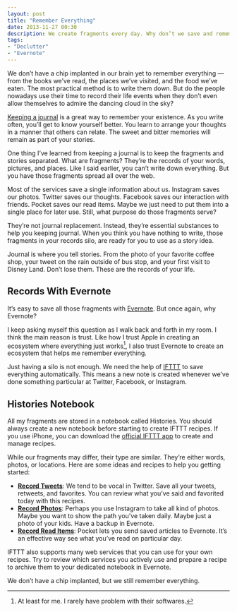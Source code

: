 ```yaml
---
layout: post
title: "Remember Everything"
date: 2013-11-27 00:30
description: We create fragments every day. Why don’t we save and remember them?
tags:
- "Declutter"
- "Evernote"
---
```


We don’t have a chip implanted in our brain yet to remember everything — from the books we’ve read, the places we’ve visited, and the food we’ve eaten. The most practical method is to write them down. But do the people nowadays use their time to record their life events when they don’t even allow themselves to admire the dancing cloud in the sky?

<!--more-->

[Keeping a journal][9371-001] is a great way to remember your existence. As you write often, you’ll get to know yourself better. You learn to arrange your thoughts in a manner that others can relate. The sweet and bitter memories will remain as part of your stories.

One thing I’ve learned from keeping a journal is to keep the fragments and stories separated. What are fragments? They’re the records of your words, pictures, and places. Like I said earlier, you can’t write down everything. But you have those fragments spread all over the web.

Most of the services save a single information about us. Instagram saves our photos. Twitter saves our thoughts. Facebook saves our interaction with friends. Pocket saves our read items. Maybe we just need to put them into a single place for later use. Still, what purpose do those fragments serve?

They’re not journal replacement. Instead, they’re essential substances to help you keeping journal. When you think you have nothing to write, those fragments in your records silo, are ready for you to use as a story idea.

Journal is where you tell stories. From the photo of your favorite coffee shop, your tweet on the rain outside of bus stop, and your first visit to Disney Land. Don’t lose them. These are the records of your life.

## Records With Evernote

It’s easy to save all those fragments with [Evernote][3]. But once again, why Evernote?

[3]: http://evernote.com/ "Evernote | Remember everything with Evernote, Skitch and our other ..."

I keep asking myself this question as I walk back and forth in my room. I think the main reason is trust. Like how I trust Apple in creating an ecosystem where everything just works[^1], I also trust Evernote to create an ecosystem that helps me remember everything.

Just having a silo is not enough. We need the help of [IFTTT][9371-002] to save everything automatically. This means a new note is created whenever we’ve done something particular at Twitter, Facebook, or Instagram.

## Histories Notebook

All my fragments are stored in a notebook called Histories. You should always create a new notebook before starting to create IFTTT recipes. If you use iPhone, you can download the [official IFTTT app][9371-003] to create and manage recipes.

While our fragments may differ, their type are similar. They’re either words, photos, or locations. Here are some ideas and recipes to help you getting started:

- **[Record Tweets][1A]**: We tend to be vocal in Twitter. Save all your tweets, retweets, and favorites. You can review what you’ve said and favorited today with this recipes.
- **[Record Photos][1B]**:  Perhaps you use Instagram to take all kind of photos. Maybe you want to show the path you’ve taken daily. Maybe just a photo of your kids. Have a backup in Evernote.
- **[Record Read Items][1C]**: Pocket lets you send saved articles to Evernote. It’s an effective way see what you’ve read on particular day.

[1A]: https://ifttt.com/recipes/130586 "Record Tweet Fragment in Evernote"
[1B]: https://ifttt.com/recipes/130587 "Record Instagram Photos in Evernote"
[1C]: https://ifttt.com/recipes/130589 "Record Pocket Saved Items in Evernote"

IFTTT also supports many web services that you can use for your own recipes. Try to review which services you actively use and prepare a recipe to archive them to your dedicated notebook in Evernote.

We don’t have a chip implanted, but we still remember everything.

[9371-001]: http://sayzlim.net/journaling-with-day-one "Journaling with Day One | Sayz Lim"
[9371-002]: http://ifttt.com/ "IFTTT / Put the internet to work for you."
[9371-003]: https://itunes.apple.com/us/app/ifttt/id660944635 "IFTTT on the App Store on iTunes"

[^1]: At least for me. I rarely have problem with their softwares.